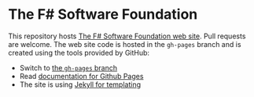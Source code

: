 # The F# Software Foundation

This repository hosts [The F# Software Foundation web site](http://fsharp.org/). Pull requests are welcome. The web site code is hosted in the `gh-pages` branch and is created using the tools provided by GitHub:

 * Switch to [the `gh-pages` branch](https://github.com/fsharp/fsfoundation/tree/gh-pages)
 * Read [documentation for Github Pages](https://help.github.com/categories/20/articles)
 * The site is using [Jekyll for templating](https://github.com/mojombo/jekyll/wiki/usage)


